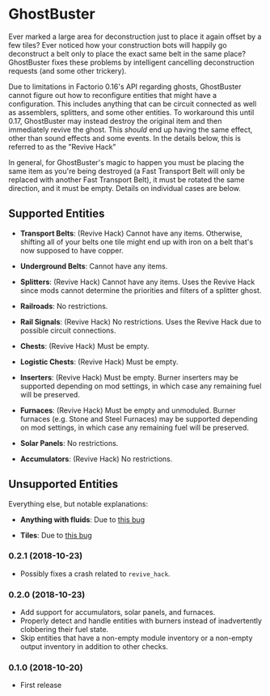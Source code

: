 # GhostBuster

Ever marked a large area for deconstruction just to place it again offset by a few tiles?  Ever noticed how your
construction bots will happily go deconstruct a belt only to place the exact same belt in the same place?  GhostBuster
fixes these problems by intelligent cancelling deconstruction requests (and some other trickery).

Due to limitations in Factorio 0.16's API regarding ghosts, GhostBuster cannot figure out how to reconfigure entities
that might have a configuration.  This includes anything that can be circuit connected as well as assemblers, splitters,
and some other entities.  To workaround this until 0.17, GhostBuster may instead destroy the original item and then
immediately revive the ghost.  This *should* end up having the same effect, other than sound effects and some events.
In the details below, this is referred to as the "Revive Hack"

In general, for GhostBuster's magic to happen you must be placing the same item as you're being destroyed (a Fast
Transport Belt will only be replaced with another Fast Transport Belt), it must be rotated the same direction, and
it must be empty.  Details on individual cases are below.

## Supported Entities

* **Transport Belts**: (Revive Hack) Cannot have any items.  Otherwise, shifting all of your belts one tile might end
up with iron on a belt that's now supposed to have copper.

* **Underground Belts**: Cannot have any items.

* **Splitters**: (Revive Hack) Cannot have any items.  Uses the Revive Hack since mods cannot determine the priorities
and filters of a splitter ghost.

* **Railroads**: No restrictions.

* **Rail Signals**: (Revive Hack) No restrictions.  Uses the Revive Hack due to possible circuit connections.

* **Chests**: (Revive Hack) Must be empty.
  
* **Logistic Chests**: (Revive Hack) Must be empty.

* **Inserters**: (Revive Hack) Must be empty.  Burner inserters may be supported depending on mod settings, in which
  case any remaining fuel will be preserved.

* **Furnaces**: (Revive Hack) Must be empty and unmoduled.  Burner furnaces (e.g. Stone and Steel Furnaces) may be supported
  depending on mod settings, in which case any remaining fuel will be preserved.

* **Solar Panels**: No restrictions.

* **Accumulators**: (Revive Hack) No restrictions.

## Unsupported Entities

Everything else, but notable explanations: 

* **Anything with fluids**: Due to [this bug](https://forums.factorio.com/viewtopic.php?f=7&t=63052)

* **Tiles**:  Due to [this bug](https://forums.factorio.com/viewtopic.php?f=7&t=63051)

### 0.2.1 (2018-10-23)

* Possibly fixes a crash related to `revive_hack`.

### 0.2.0 (2018-10-23)

* Add support for accumulators, solar panels, and furnaces.
* Properly detect and handle entities with burners instead of inadvertently clobbering their fuel state.
* Skip entities that have a non-empty module inventory or a non-empty output inventory in addition to other checks.

### 0.1.0 (2018-10-20)
 
* First release
